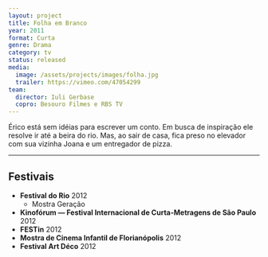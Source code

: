 ```yaml
---
layout: project
title: Folha em Branco
year: 2011
format: Curta
genre: Drama
category: tv
status: released
media:
  image: /assets/projects/images/folha.jpg
  trailer: https://vimeo.com/47054299
team:
  director: Iuli Gerbase
  copro: Besouro Filmes e RBS TV
---
```


Érico está sem idéias para escrever um conto. Em busca de inspiração ele resolve ir até a beira do rio. Mas, ao sair de casa, fica preso no elevador com sua vizinha Joana e um entregador de pizza.

---

## Festivais

* **Festival do Rio** 2012
  * Mostra Geração
* **Kinofórum — Festival Internacional de Curta-Metragens de São Paulo** 2012
* **FESTin** 2012
* **Mostra de Cinema Infantil de Florianópolis** 2012
* **Festival Art Déco** 2012

